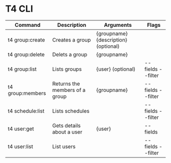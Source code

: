 # T4 CLI

| Command          | Description                    | Arguments                            | Flags             |
| ---------------- |--------------------------------|--------------------------------------|-------------------|
| t4 group:create  | Creates a group                | {groupname} {description} (optional) |                   |
| t4 group:delete  | Delets a group                 | {groupname}                          |                   |
| t4 group:list    | Lists groups                   | {user} (optional)                    | --fields --filter |
| t4 group:members | Returns the members of a group | {groupname}                          | --fields --filter |
| t4 schedule:list | Lists schedules                |                                      | --fields --filter |
| t4 user:get      | Gets details about a user      | {user}                               | --fields          |
| t4 user:list     | List users                     |                                      | --fields --filter |